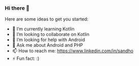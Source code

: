 ### Hi there 👋

Here are some ideas to get you started:

- 🌱 I’m currently learning Kotlin 
- 👯 I’m looking to collaborate on Kotlin
- 🤔 I’m looking for help with Android
- 💬 Ask me about Android and PHP
- 📫 How to reach me: https://www.linkedin.com/in/sandho
- ⚡ Fun fact: :)
